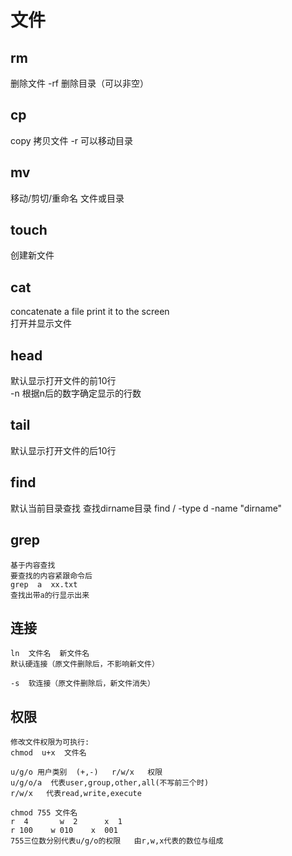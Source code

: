 # 文件

## rm  

删除文件
-rf 删除目录（可以非空）

## cp  
copy  拷贝文件
-r 可以移动目录

## mv  
移动/剪切/重命名 文件或目录  

## touch  
创建新文件


## cat  
concatenate a file print it to the screen  
打开并显示文件

## head  
默认显示打开文件的前10行  
-n  根据n后的数字确定显示的行数

## tail  
默认显示打开文件的后10行

## find  
默认当前目录查找
查找dirname目录
find / -type d -name "dirname"

## grep  

```
基于内容查找
要查找的内容紧跟命令后
grep  a  xx.txt  
查找出带a的行显示出来
```

## 连接

```
ln  文件名  新文件名
默认硬连接（原文件删除后，不影响新文件）

-s  软连接（原文件删除后，新文件消失）
```

## 权限

```
修改文件权限为可执行:
chmod  u+x  文件名

u/g/o 用户类别  (+,-)   r/w/x   权限
u/g/o/a  代表user,group,other,all(不写前三个时)
r/w/x   代表read,write,execute

chmod 755 文件名
r  4       w  2      x  1
r 100    w 010    x  001
755三位数分别代表u/g/o的权限   由r,w,x代表的数位与组成

```